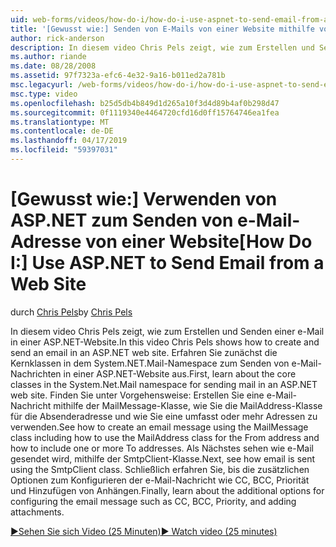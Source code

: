 ```yaml
---
uid: web-forms/videos/how-do-i/how-do-i-use-aspnet-to-send-email-from-a-web-site
title: '[Gewusst wie:] Senden von E-Mails von einer Website mithilfe von ASP.NET | Microsoft-Dokumentation'
author: rick-anderson
description: In diesem video Chris Pels zeigt, wie zum Erstellen und Senden einer e-Mail in einer ASP.NET-Website. Zunächst erfahren Sie, bis die Kernklassen in f Namespace System.Net.Mail...
ms.author: riande
ms.date: 08/28/2008
ms.assetid: 97f7323a-efc6-4e32-9a16-b011ed2a781b
msc.legacyurl: /web-forms/videos/how-do-i/how-do-i-use-aspnet-to-send-email-from-a-web-site
msc.type: video
ms.openlocfilehash: b25d5db4b849d1d265a10f3d4d89b4af0b298d47
ms.sourcegitcommit: 0f1119340e4464720cfd16d0ff15764746ea1fea
ms.translationtype: MT
ms.contentlocale: de-DE
ms.lasthandoff: 04/17/2019
ms.locfileid: "59397031"
---
```

# <a name="how-do-i-use-aspnet-to-send-email-from-a-web-site"></a><span data-ttu-id="9ee62-104">[Gewusst wie:] Verwenden von ASP.NET zum Senden von e-Mail-Adresse von einer Website</span><span class="sxs-lookup"><span data-stu-id="9ee62-104">[How Do I:] Use ASP.NET to Send Email from a Web Site</span></span>

<span data-ttu-id="9ee62-105">durch [Chris Pels](https://twitter.com/chrispels)</span><span class="sxs-lookup"><span data-stu-id="9ee62-105">by [Chris Pels](https://twitter.com/chrispels)</span></span>

<span data-ttu-id="9ee62-106">In diesem video Chris Pels zeigt, wie zum Erstellen und Senden einer e-Mail in einer ASP.NET-Website.</span><span class="sxs-lookup"><span data-stu-id="9ee62-106">In this video Chris Pels shows how to create and send an email in an ASP.NET web site.</span></span> <span data-ttu-id="9ee62-107">Erfahren Sie zunächst die Kernklassen in dem System.NET.Mail-Namespace zum Senden von e-Mail-Nachrichten in einer ASP.NET-Website aus.</span><span class="sxs-lookup"><span data-stu-id="9ee62-107">First, learn about the core classes in the System.Net.Mail namespace for sending mail in an ASP.NET web site.</span></span> <span data-ttu-id="9ee62-108">Finden Sie unter Vorgehensweise: Erstellen Sie eine e-Mail-Nachricht mithilfe der MailMessage-Klasse, wie Sie die MailAddress-Klasse für die Absenderadresse und wie Sie eine umfasst oder mehr Adressen zu verwenden.</span><span class="sxs-lookup"><span data-stu-id="9ee62-108">See how to create an email message using the MailMessage class including how to use the MailAddress class for the From address and how to include one or more To addresses.</span></span> <span data-ttu-id="9ee62-109">Als Nächstes sehen wie e-Mail gesendet wird, mithilfe der SmtpClient-Klasse.</span><span class="sxs-lookup"><span data-stu-id="9ee62-109">Next, see how email is sent using the SmtpClient class.</span></span> <span data-ttu-id="9ee62-110">Schließlich erfahren Sie, bis die zusätzlichen Optionen zum Konfigurieren der e-Mail-Nachricht wie CC, BCC, Priorität und Hinzufügen von Anhängen.</span><span class="sxs-lookup"><span data-stu-id="9ee62-110">Finally, learn about the additional options for configuring the email message such as CC, BCC, Priority, and adding attachments.</span></span>

[<span data-ttu-id="9ee62-111">&#9654;Sehen Sie sich Video (25 Minuten)</span><span class="sxs-lookup"><span data-stu-id="9ee62-111">&#9654; Watch video (25 minutes)</span></span>](https://channel9.msdn.com/Blogs/ASP-NET-Site-Videos/how-do-i-use-aspnet-to-send-email-from-a-web-site)
